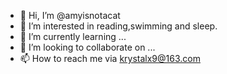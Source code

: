 - 👋 Hi, I’m @amyisnotacat
- 👀 I’m interested in reading,swimming and sleep.
- 🌱 I’m currently learning ...
- 💞️ I’m looking to collaborate on ...
- 📫 How to reach me via krystalx9@163.com

<!---
amyisnotacat/amyisnotacat is a ✨ special ✨ repository because its `README.md` (this file) appears on your GitHub profile.
You can click the Preview link to take a look at your changes.
--->
